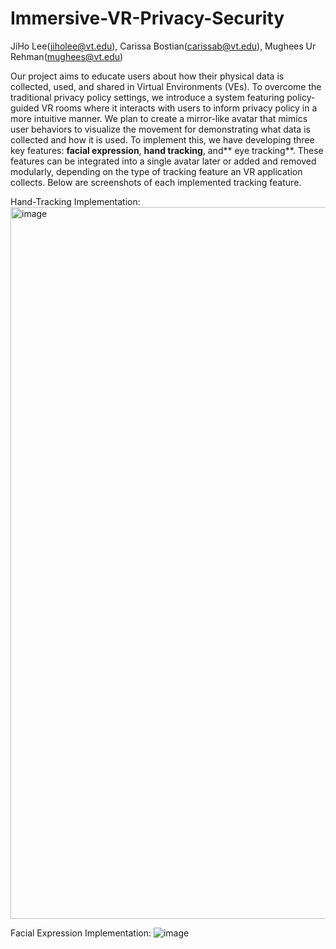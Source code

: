 # Immersive-VR-Privacy-Security
JiHo Lee(jiholee@vt.edu), Carissa Bostian(carissab@vt.edu), Mughees Ur Rehman(mughees@vt.edu)

Our project aims to educate users about how their physical data is collected, used, and shared in Virtual Environments (VEs). To overcome the traditional privacy policy settings, we introduce a system featuring policy-guided VR rooms where it interacts with users to inform privacy policy in a more intuitive manner. We plan to create a mirror-like avatar that mimics user behaviors to visualize the movement for demonstrating what data is collected and how it is used. To implement this, we have developing three key features: **facial expression**, **hand tracking**, and** eye tracking**. These features can be integrated into a single avatar later or added and removed modularly, depending on the type of tracking feature an VR application collects. Below are screenshots of each implemented tracking feature.

Hand-Tracking Implementation:
<img width="1139" alt="image" src="https://github.com/user-attachments/assets/39104884-ba44-4c40-8413-3b9c33178047" />

Facial Expression Implementation:
![image](https://github.com/user-attachments/assets/b5306d40-d6d8-4522-86b3-ca719c7ba4bc)

